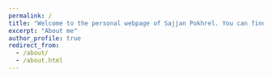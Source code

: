 ```yaml
---
permalink: /
title: "Welcome to the personal webpage of Sajjan Pokhrel. You can find my research and blog entries here."
excerpt: "About me"
author_profile: true
redirect_from: 
  - /about/
  - /about.html
---
```

